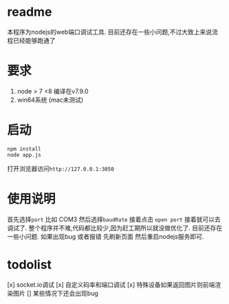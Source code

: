 # readme
本程序为nodejs的web端口调试工具. 目前还存在一些小问题,不过大致上来说流程已经能够跑通了

# 要求

1.  node > 7 <8  编译在v7.9.0
2.  win64系统 (mac未测试)

# 启动

```
npm install
node app.js
```
打开浏览器访问`http://127.0.0.1:3050`

# 使用说明
首先选择`port` 比如 COM3 然后选择`baudRate` 接着点击 `open port`
接着就可以去调试了. 整个程序并不难,代码都比较少,因为赶工期所以就没做优化了. 目前还存在一些小问题.
如果出现bug 或者报错 先刷新页面 然后重启nodejs服务即可.

# todolist

[x] socket.io调试
[x] 自定义码率和端口调试
[x] 特殊设备如果返回图片则前端渲染图片
[]  某些情况下还会出现bug
